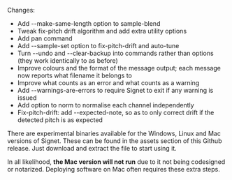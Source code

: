 Changes:
- Add --make-same-length option to sample-blend
- Tweak fix-pitch drift algorithm and add extra utility options
- Add pan command
- Add --sample-set option to fix-pitch-drift and auto-tune
- Turn --undo and --clear-backup into commands rather than options (they work identically to as before)
- Improve colours and the format of the message output; each message now reports what filename it belongs to
- Improve what counts as an error and what counts as a warning
- Add --warnings-are-errors to require Signet to exit if any warning is issued
- Add option to norm to normalise each channel independently
- Fix-pitch-drift: add --expected-note, so as to only correct drift if the detected pitch is as expected

There are experimental binaries available for the Windows, Linux and Mac versions of Signet. These can be found in the assets section of this Github release. Just download and extract the file to start using it.

In all likelihood, **the Mac version will not run** due to it not being codesigned or notarized. Deploying software on Mac often requires these extra steps.